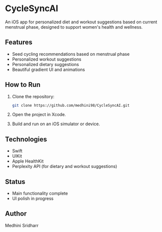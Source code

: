 # CycleSyncAI

An iOS app for personalized diet and workout suggestions based on current menstrual phase, designed to support women's health and wellness.

## Features

- Seed cycling recommendations based on menstrual phase
- Personalized workout suggestions
- Personalized dietary suggestions
- Beautiful gradient UI and animations

## How to Run

1. Clone the repository:
   ```bash
   git clone https://github.com/medhini98/CycleSyncAI.git

2. Open the project in Xcode.

3. Build and run on an iOS simulator or device.

## Technologies

- Swift
- UIKit
- Apple HealthKit
- Perplexity API (for dietary and workout suggestions)

## Status
- Main functionality complete
- UI polish in progress

## Author
Medhini Sridharr
